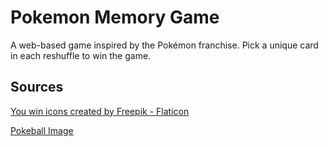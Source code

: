 # Pokemon Memory Game

A web-based game inspired by the Pokémon franchise. Pick a unique card in each reshuffle to win the game.

## Sources

<a href="https://www.flaticon.com/free-icons/you-win" title="you win icons">You win icons created by Freepik - Flaticon</a>

[Pokeball Image](https://pictogrammers.com/library/mdi/icon/pokeball)
